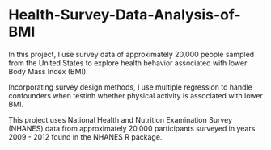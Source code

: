 # Health-Survey-Data-Analysis-of-BMI

In this project, I use survey data of approximately 20,000 people sampled from the United States to explore health behavior associated with lower Body Mass Index (BMI).

Incorporating survey design methods, I use multiple regression to handle confounders when testinh whether physical activity is associated with lower BMI. 

This project uses National Health and Nutrition Examination Survey (NHANES) data from approximately 20,000 participants surveyed in years 2009 - 2012 found in the NHANES R package. 

